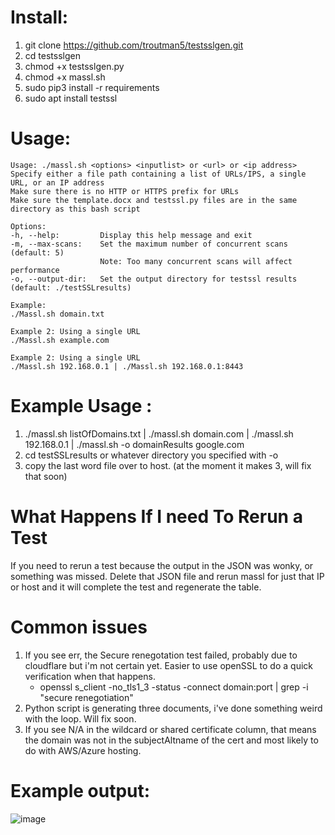 # Install:
1. git clone https://github.com/troutman5/testsslgen.git
2. cd testsslgen
3. chmod +x testsslgen.py
4. chmod +x massl.sh
5. sudo pip3 install -r requirements
6. sudo apt install testssl


# Usage:
  ```
 Usage: ./massl.sh <options> <inputlist> or <url> or <ip address>
  Specify either a file path containing a list of URLs/IPS, a single URL, or an IP address
  Make sure there is no HTTP or HTTPS prefix for URLs
  Make sure the template.docx and testssl.py files are in the same directory as this bash script

Options:
  -h, --help:         Display this help message and exit
  -m, --max-scans:    Set the maximum number of concurrent scans (default: 5)
                      Note: Too many concurrent scans will affect performance
  -o, --output-dir:   Set the output directory for testssl results (default: ./testSSLresults)

Example:
  ./Massl.sh domain.txt

Example 2: Using a single URL
  ./Massl.sh example.com

Example 2: Using a single URL
  ./Massl.sh 192.168.0.1 | ./Massl.sh 192.168.0.1:8443

```

# Example Usage :
1. ./massl.sh listOfDomains.txt | ./massl.sh domain.com | ./massl.sh 192.168.0.1 | ./massl.sh -o domainResults google.com 
2. cd testSSLresults or whatever directory you specified with -o
3. copy the last word file over to host. (at the moment it makes 3, will fix that soon)

# What Happens If I need To Rerun a Test
If you need to rerun a test because the output in the JSON was wonky, or something was missed. Delete that JSON file and rerun massl for just that IP or host and it will complete the test and regenerate the table.


# Common issues
  1. If you see err, the Secure renegotation test failed, probably due to cloudflare but i'm not certain yet. Easier to use openSSL to do a quick verification when that happens.
      -  openssl s_client -no_tls1_3 -status -connect domain:port | grep -i "secure renegotiation"
  3. Python script is generating three documents, i've done something weird with the loop. Will fix soon.
  4. If you see N/A in the wildcard or shared certificate column, that means the domain was not in the subjectAltname of the cert and most likely to do with AWS/Azure hosting.
  
  
# Example output:
![image](https://github.com/troutman5/testsslgen/assets/24028482/bb8199a1-0fbc-4bb8-a5d4-64825da03dd3)
